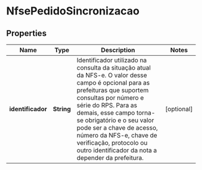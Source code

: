 

# NfsePedidoSincronizacao


## Properties

| Name | Type | Description | Notes |
|------------ | ------------- | ------------- | -------------|
|**identificador** | **String** | Identificador utilizado na consulta da situação atual da NFS-e.    O valor desse campo é opcional para as prefeituras que suportem consultas por número e série do RPS.  Para as demais, esse campo torna-se obrigatório e o seu valor pode ser a chave de acesso, número da NFS-e, chave de verificação, protocolo ou outro identificador da nota a depender da prefeitura. |  [optional] |



